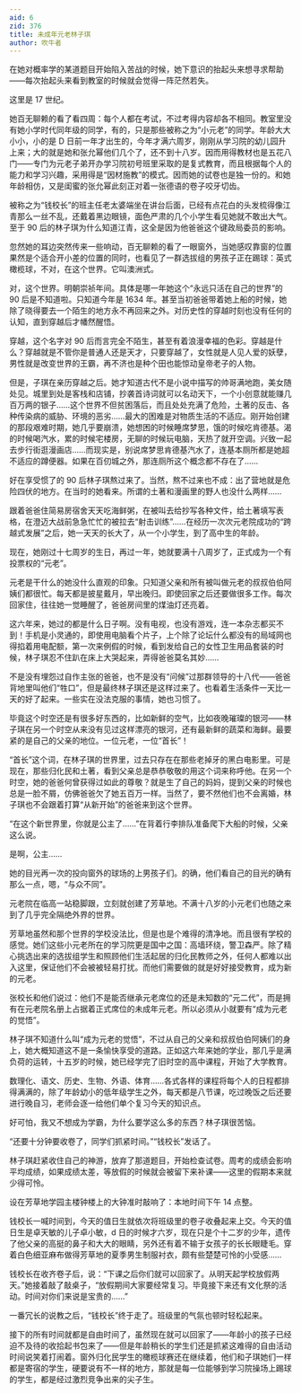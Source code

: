 ```yaml
---
aid: 6
zid: 376
title: 未成年元老林子琪
author: 吹牛者
---
```


在她对概率学的某道题目开始陷入苦战的时候，她下意识的抬起头来想寻求帮助——每次抬起头来看到教室的时候就会觉得一阵茫然若失。

这里是 17 世纪。

她百无聊赖的看了看四周：每个人都在考试，不过考得内容却各不相同。教室里没有她小学时代同年级的同学，有的，只是那些被称之为“小元老”的同学。年龄大大小小，小的是 D 日前一年才出生的，今年才满六周岁，刚刚从学习院的幼儿园升上来；大的就是她和张允幂他们几个了，还不到十八岁。因而用得教材也是五花八门——专门为元老子弟开办学习院初号班里采取的是复式教育，而且根据每个人的能力和学习兴趣，采用得是“因材施教”的模式。因而她的试卷也是独一份的。和她年龄相仿，又是闺蜜的张允幂此刻正对着一张德语的卷子咬牙切齿。

被称之为“钱校长”的班主任老太婆端坐在讲台后面，已经有点花白的头发梳得像江青那么一丝不乱，还戴着黑边眼镜，面色严肃的几个小学生看见她就不敢出大气。至于 90 后的林子琪为什么知道江青，这全是因为他爸爸这个键政局委员的影响。

忽然她的耳边突然传来一些响动，百无聊赖的看了一眼窗外，当她感叹靠窗的位置果然是个适合开小差的位置的同时，也看见了一群选拔组的男孩子正在踢球：英式橄榄球，不对，在这个世界。它叫澳洲式。

对，这个世界。明朝崇祯年间。具体是哪一年她这个“永远只活在自己的世界”的 90 后是不知道啦。只知道今年是 1634 年。甚至当初爸爸带着她上船的时候，她除了晓得要去一个陌生的地方永不再回来之外。对历史性的穿越时刻也没有任何的认知，直到穿越后才幡然醒悟。

穿越，这个名字对 90 后而言完全不陌生，甚至有着浪漫幸福的色彩。穿越是什么？穿越就是不管你是普通人还是天才，只要穿越了，女性就是人见人爱的妖孽，男性就是改变世界的王霸，再不济也是种个田也能惊动皇帝老子的人物。

但是，子琪在亲历穿越之后。她才知道古代不是小说中描写的帅哥满地跑，美女随处见。城里到处是客栈和店铺，抄袭首诗词就可以名动天下，一个小创意就能赚几百万两的银子……这个世界不但贫困落后，而且处处充满了危险，土著的反击、各种传染病的威胁、环境的恶劣……最大的困难是对物质生活的不适应。刚开始创建的那段艰难时期，她几乎要崩溃，她想困的时候睡席梦思，饿的时候吃肯德基。渴的时候喝汽水，累的时候宅楼房，无聊的时候玩电脑，天热了就开空调。兴致一起去步行街逛漫画店……而现实是，别说席梦思肯德基汽水了，连基本厕所都是她超不适应的蹲便器。如果在百仞城之外，那连厕所这个概念都不存在了……

好在享受惯了的 90 后林子琪熬过来了。当然，熬不过来也不成：出了营地就是危险四伏的地方。在当时的她看来。所谓的土著和漫画里的野人也没什么两样……

跟着爸爸住简易房宿舍天天吃海鲜粥，在被叫去给抄写各种文件，给土著填写表格，在澄迈大战前急急忙忙的被拉去“射击训练”……在经历一次次元老院成功的“跨越式发展”之后，她一天天的长大了，从一个小学生，到了高中生的年龄。

现在，她刚过十七周岁的生日，再过一年，她就要满十八周岁了，正式成为一个有投票权的“元老”。

元老是干什么的她没什么直观的印象。只知道父亲和所有被叫做元老的叔叔伯伯阿姨们都很忙。每天都是披星戴月，早出晚归。即使回家之后还要做很多工作。每次回家住，往往她一觉睡醒了，爸爸房间里的煤油灯还亮着。

这六年来，她过的都是什么日子啊。没有电视，也没有游戏，连一本杂志都买不到！手机是小灵通的，即使用电脑看个片子，上个除了论坛什么都没有的局域网也得掐着用电配额，第一次来例假的时候，看到发给自己的女性卫生用品套装的时候，林子琪忍不住趴在床上大哭起来，弄得爸爸莫名其妙……

不是没有埋怨过自作主张的爸爸，也不是没有“问候”过那群领导的十八代——爸爸背地里叫他们“牲口”，但是最终林子琪还是这样过来了。也看着生活条件一天比一天的好了起来。一些实在没法克服的事情，她也习惯了。

毕竟这个时空还是有很多好东西的，比如新鲜的空气，比如夜晚璀璨的银河——林子琪在另一个时空从来没有见过这样漂亮的银河，还有最新鲜的蔬菜和海鲜。最要紧的是自己的父亲的地位。一位元老，一位“首长”！

“首长”这个词，在林子琪的世界里，过去只存在在那些老掉牙的黑白电影里。可是现在，那些归化民和土著，看到父亲总是恭恭敬敬的用这个词来称呼他。在另一个时空，她的爸爸何曾获得过如此的尊敬？就是生了自己的妈妈，提到父亲的时候也总是一脸不屑，仿佛爸爸欠了她五百万一样。当然了，要不然他们也不会离婚，林子琪也不会跟着打算“从新开始”的爸爸来到这个世界。

“在这个新世界里，你就是公主了……”在背着行李排队准备爬下大船的时候，父亲这么说。

是啊，公主……

她的目光再一次的投向窗外的球场的上男孩子们。的确，他们看自己的目光的确有那么一点，嗯，“与众不同”。

元老院在临高一站稳脚跟，立刻就创建了芳草地。不满十八岁的小元老们也随之来到了几乎完全隔绝外界的世界。

芳草地虽然和那个世界的学校没法比，但是也是个难得的清净地。而且很有学校的感觉。她们这些小元老所在的学习院更是国中之国：高墙环绕，警卫森严。除了精心挑选出来的选拔组学生和照顾他们生活起居的归化民教师之外，任何人都难以出入这里，保证他们不会被被轻易打扰。而他们需要做的就是好好接受教育，成为新的元老。

张校长和他们说过：他们不是能否继承元老席位的还是未知数的“元二代”，而是拥有在元老院名册上占据着正式席位的未成年元老。所以必须从小就要有“成为元老的觉悟”。

林子琪不知道什么叫“成为元老的觉悟”，不过从自己的父亲和叔叔伯伯阿姨们的身上，她大概知道这不是一条愉快享受的道路。正如这六年来她的学业，那几乎是满负荷的运转，十五岁的时候，她已经学完了旧时空的高中课程，开始了大学教育。

数理化、语文、历史、生物、外语、体育……各式各样的课程将每个人的日程都排得满满的，除了年龄幼小的低年级学生之外，每天都是八节课，吃过晚饭之后还要进行晚自习，老师会逐一给他们单个复习今天的知识点。

好可怕，我又不想成为学霸，为什么要学这么多的东西？林子琪很苦恼。

“还要十分钟要收卷了，同学们抓紧时间。”“钱校长”发话了。

林子琪赶紧收住自己的神游，放弃了那道题目，开始检查试卷。周考的成绩会影响平均成绩，如果成绩太差，等放假的时候就会被留下来补课——这里的假期本来就少得可怜。

设在芳草地学园主楼钟楼上的大钟准时敲响了：本地时间下午 14 点整。

钱校长一喊时间到，今天的值日生就依次将班级里的卷子收叠起来上交。今天的值日生是卓天敏的儿子卓小敏，d 日的时候才六岁，现在只是个十二岁的少年，遗传了他父亲的高挺的鼻子和大大的眼睛，另外还有着不输于女孩子的长长眼睫毛。穿着白色细亚麻布做得芳草地的夏季男生制服衬衣，颇有些楚楚可怜的小受感……

钱校长在收齐卷子后，说：“下课之后你们就可以回家了。从明天起学校放假两天。”她接着敲了敲桌子，“放假期间大家要经常复习。毕竟接下来还有文化祭的活动。时间对你们来说是宝贵的……”

一番冗长的说教之后，“钱校长”终于走了。班级里的气氛也顿时轻松起来。

接下的所有时间就都是自由时间了，虽然现在就可以回家了——年龄小的孩子已经迫不及待的收拾起书包来了——但是年龄稍长的学生们还是抓紧这难得的自由活动时间说笑着打闹着。窗外归化民学生的橄榄球赛还在继续着，他们和子琪她们一样都是寄宿的学生，硬要说有不一样的地方，那就是每一位能够到学习院操场上踢球的学生，都是经过激烈竞争出来的尖子生。
